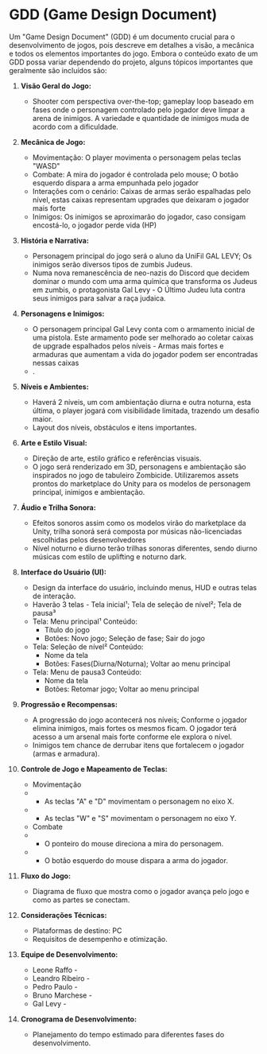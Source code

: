 # GDD (Game Design Document)

Um "Game Design Document" (GDD) é um documento crucial para o desenvolvimento de jogos, pois descreve em detalhes a visão, a mecânica e todos os elementos importantes do jogo. Embora o conteúdo exato de um GDD possa variar dependendo do projeto, alguns tópicos importantes que geralmente são incluídos são:

1. **Visão Geral do Jogo:**
   - Shooter com perspectiva over-the-top; gameplay loop baseado em fases onde o personagem controlado pelo jogador deve limpar a arena de inimigos. A variedade e quantidade de inimigos muda de acordo com a dificuldade.
   
2. **Mecânica de Jogo:**
   - Movimentação: O player movimenta o personagem pelas teclas "WASD"
   - Combate: A mira do jogador é controlada pelo mouse; O botão esquerdo dispara a arma empunhada pelo jogador
   - Interações com o cenário: Caixas de armas serão espalhadas pelo nível, estas caixas representam upgrades que deixaram o jogador mais forte
   - Inimigos: Os inimigos se aproximarão do jogador, caso consigam encostá-lo, o jogador perde vida (HP)
3. **História e Narrativa:**
   - Personagem principal do jogo será o aluno da UniFil GAL LEVY; Os inimigos serão diversos tipos de zumbis Judeus.
   - Numa nova remanescência de neo-nazis do Discord que decidem dominar o mundo com uma arma química que transforma os Judeus em zumbis, o protagonista Gal Levy - O Último Judeu luta contra seus inimigos para salvar a raça judaica.
4. **Personagens e Inimigos:**
   - O personagem principal Gal Levy conta com o armamento inicial de uma pistola. Este armamento pode ser melhorado ao coletar caixas de upgrade espalhados pelos níveis - Armas mais fortes e armaduras que aumentam a vida do jogador podem ser encontradas nessas caixas
   - .
5. **Níveis e Ambientes:**
   - Haverá 2 níveis, um com ambientação diurna e outra noturna, esta última, o player jogará com visibilidade limitada, trazendo um desafio maior.
   - Layout dos níveis, obstáculos e itens importantes.
6. **Arte e Estilo Visual:**
   - Direção de arte, estilo gráfico e referências visuais.
   - O jogo será renderizado em 3D, personagens e ambientação são inspirados no jogo de tabuleiro Zombicide. Utilizaremos assets prontos do marketplace do Unity para os modelos de personagem principal, inimigos e ambientação. 
   
7. **Áudio e Trilha Sonora:**
   - Efeitos sonoros assim como os modelos virão do marketplace da Unity, trilha sonorá será composta por músicas não-licenciadas escolhidas pelos desenvolvedores
   - Nível noturno e diurno terão trilhas sonoras diferentes, sendo diurno músicas com estilo de uplifting e noturno dark.
8. **Interface do Usuário (UI):**
   - Design da interface do usuário, incluindo menus, HUD e outras telas de interação.
   - Haverão 3 telas - Tela inicial¹; Tela de seleção de nível²; Tela de pausa³
   - Tela: Menu principal¹
        Conteúdo:
        * Título do jogo
        * Botões: Novo jogo; Seleção de fase; Sair do jogo
   - Tela: Seleção de nível²
        Conteúdo:
        * Nome da tela
        * Botões: Fases(Diurna/Noturna); Voltar ao menu principal
   - Tela: Menu de pausa3
        Conteúdo:
        * Nome da tela
        * Botões: Retomar jogo; Voltar ao menu principal
9. **Progressão e Recompensas:**
   - A progressão do jogo acontecerá nos níveis; Conforme o jogador elimina inimigos, mais fortes os mesmos ficam. O jogador terá acesso a um arsenal mais forte conforme ele explora o nível.
   - Inimigos tem chance de derrubar itens que fortalecem o jogador (armas e armadura).
10. **Controle de Jogo e Mapeamento de Teclas:**
    - Movimentação
    - - As teclas "A" e "D" movimentam o personagem no eixo X.
    - - As teclas "W" e "S" movimentam o personagem no eixo Y.
    - Combate
    - - O ponteiro do mouse direciona a mira do personagem.
    - - O botão esquerdo do mouse dispara a arma do jogador.
11. **Fluxo do Jogo:**
    - Diagrama de fluxo que mostra como o jogador avança pelo jogo e como as partes se conectam.
12. **Considerações Técnicas:**
    - Plataformas de destino: PC
    - Requisitos de desempenho e otimização.
13. **Equipe de Desenvolvimento:**
    - Leone Raffo -
    - Leandro Ribeiro -
    - Pedro Paulo -
    - Bruno Marchese -
    - Gal Levy -
14. **Cronograma de Desenvolvimento:**
    - Planejamento do tempo estimado para diferentes fases do desenvolvimento.
